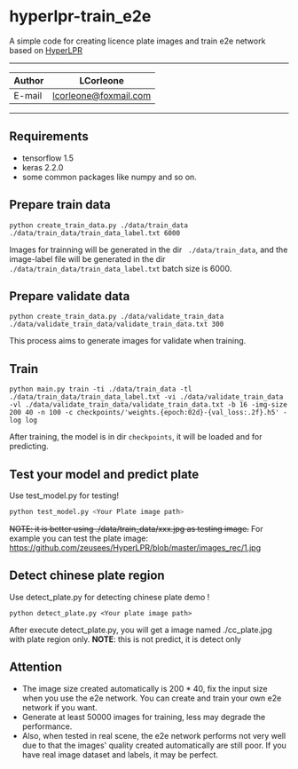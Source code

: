hyperlpr-train_e2e
======
A simple code for creating licence plate images and train e2e network based on [HyperLPR](https://github.com/zeusees/HyperLPR)   

****
	
|Author|LCorleone|
|---|---
|E-mail|lcorleone@foxmail.com


****
## Requirements
* tensorflow 1.5
* keras 2.2.0
* some common packages like numpy and so on.

## Prepare train data
```
python create_train_data.py ./data/train_data ./data/train_data/train_data_label.txt 6000
```
Images for trainning will be generated in the dir ``` ./data/train_data```, and the image-label file will be generated in the dir ```./data/train_data/train_data_label.txt```
batch size is 6000.

## Prepare validate data
```
python create_train_data.py ./data/validate_train_data ./data/validate_train_data/validate_train_data.txt 300
```
This process aims to generate images for validate when training.

## Train
```
python main.py train -ti ./data/train_data -tl ./data/train_data/train_data_label.txt -vi ./data/validate_train_data -vl ./data/validate_train_data/validate_train_data.txt -b 16 -img-size 200 40 -n 100 -c checkpoints/'weights.{epoch:02d}-{val_loss:.2f}.h5' -log log
```
After training, the model is in dir ```checkpoints```, it will be loaded and for predicting.

## Test your model and predict plate
Use test_model.py for testing!
```bash
python test_model.py <Your Plate image path>
```
~~NOTE: it is better using ./data/train_data/xxx.jpg as testing image.~~
For example you can test the plate image: https://github.com/zeusees/HyperLPR/blob/master/images_rec/1.jpg

## Detect chinese plate region
Use detect_plate.py for detecting chinese plate demo !
```
python detect_plate.py <Your plate image path>
```
After execute detect_plate.py, you will get a image named ./cc_plate.jpg with plate region only.
**NOTE**: this is not predict, it is detect only

## Attention
* The image size created automatically is 200 * 40, fix the input size when you use the e2e network. You can create and train your own e2e network if you want.  
* Generate at least 50000 images for training, less may degrade the performance.
* Also, when tested in real scene, the e2e network performs not very well due to that the images' quality created automatically are still poor. If you have real image dataset and labels, it may be perfect.  

